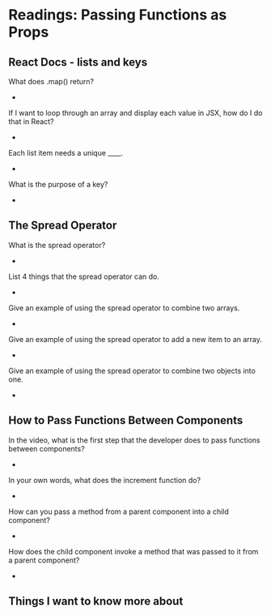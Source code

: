 # Readings: Passing Functions as Props

## React Docs - lists and keys

What does .map() return?

-

If I want to loop through an array and display each value in JSX, how do I do that in React?

-

Each list item needs a unique ____.

-

What is the purpose of a key?

-

## The Spread Operator

What is the spread operator?

-

List 4 things that the spread operator can do.

-

Give an example of using the spread operator to combine two arrays.

-

Give an example of using the spread operator to add a new item to an array.

-

Give an example of using the spread operator to combine two objects into one.

-

## How to Pass Functions Between Components

In the video, what is the first step that the developer does to pass functions between components?

-

In your own words, what does the increment function do?

-

How can you pass a method from a parent component into a child component?

-

How does the child component invoke a method that was passed to it from a parent component?

-

## Things I want to know more about